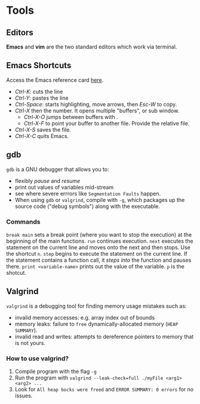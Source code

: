 # Tools

## Editors
**Emacs** and **vim** are the two standard editors which work via terminal.
## Emacs Shortcuts
Access the Emacs reference card [here](https://www.gnu.org/software/emacs/refcards/pdf/refcard.pdf).
- *Ctrl-K*: cuts the line
- *Ctrl-Y*: pastes the line
- *Ctrl-Space*: starts highlighting, move arrows, then *Esc-W* to copy. 
- *Ctrl-X* then the number. It opens multiple "buffers", or sub window. 
	- *Ctrl-X-O* jumps between buffers with . 
	- *Ctrl-X-F* to point your buffer to another file. Provide the relative file. 
- *Ctrl-X-S* saves the file.  
- *Ctrl-X-C* quits Emacs.

## gdb
`gdb` is a GNU debugger that allows you to:
- flexibly *pause* and *resume*
- print out values of variables mid-stream
- see where severe errrors like `Segmentation Faults` happen. 
- When using `gdb` or `valgrind`, compile with `-g`, which packages up the source code ("debug symbols") along with the executable. 

### Commands
 `break main` sets a break point (where you want to stop the execution) at the beginning of the main functions. 
`run` continues execution.
`next` executes the statement on the current line and moves onto the next and then stops. Use the shortcut `n`.
`step` begins to execute the statement on the current line. If the statement contains a function call, it *steps into* the function and pauses there.
`print <variable-name>` prints out the value of the variable. `p` is the shotcut. 

## Valgrind
`valgrind` is a debugging tool for finding memory usage mistakes such as:
- invalid memory accesses: e.g. array index out of bounds
- memory leaks: failure to `free` dynamically-allocated memory (`HEAP SUMMARY`).
- invalid read and writes: attempts to dereference pointers to memory that is not yours. 

### How to use valgrind?
1. Compile program with the flag `-g`
2. Run the program with 
`
valgrind --leak-check=full ./myFile <arg1> <arg2> ...
`
3. Look for `All heap bocks were freed` and `ERROR SUMMARY: 0 errors` for no issues.